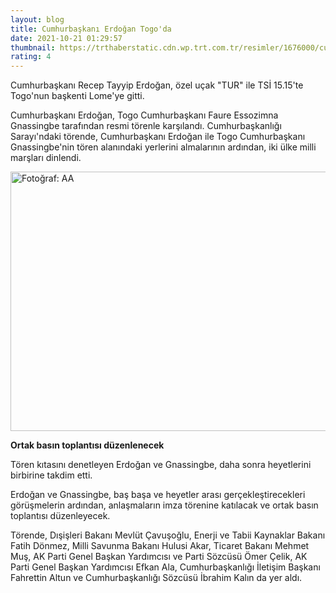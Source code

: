 ```yaml
--- 
layout: blog
title: Cumhurbaşkanı Erdoğan Togo'da
date: 2021-10-21 01:29:57
thumbnail: https://trthaberstatic.cdn.wp.trt.com.tr/resimler/1676000/cumhurbaskani-erdogan-togoda-aa-1677752.jpg
rating: 4
---
```

<p>
	Cumhurbaşkanı Recep Tayyip Erdoğan, özel uçak "TUR" ile TSİ 15.15'te Togo'nun başkenti Lome'ye gitti.</p>
<p>
	Cumhurbaşkanı Erdoğan, Togo Cumhurbaşkanı Faure Essozimna Gnassingbe tarafından resmi törenle karşılandı. Cumhurbaşkanlığı Sarayı'ndaki törende, Cumhurbaşkanı Erdoğan ile Togo Cumhurbaşkanı Gnassingbe'nin tören alanındaki yerlerini almalarının ardından, iki ülke milli marşları dinlendi.</p>
<p>
	<img alt="Fotoğraf: AA" src="dosyalar/images/20211019_2_50507566_69805156_Web.jpg" style="width: 650px; height: 415px;" /></p>
<p>
	<strong>Ortak basın toplantısı düzenlenecek</strong></p>
<p>
	Tören kıtasını denetleyen Erdoğan ve Gnassingbe, daha sonra heyetlerini birbirine takdim etti.</p>
<p>
	Erdoğan ve Gnassingbe, baş başa ve heyetler arası gerçekleştirecekleri görüşmelerin ardından, anlaşmaların imza törenine katılacak ve ortak basın toplantısı düzenleyecek.</p>
<p>
	Törende, Dışişleri Bakanı Mevlüt Çavuşoğlu, Enerji ve Tabii Kaynaklar Bakanı Fatih Dönmez, Milli Savunma Bakanı Hulusi Akar, Ticaret Bakanı Mehmet Muş, AK Parti Genel Başkan Yardımcısı ve Parti Sözcüsü Ömer Çelik, AK Parti Genel Başkan Yardımcısı Efkan Ala, Cumhurbaşkanlığı İletişim Başkanı Fahrettin Altun ve Cumhurbaşkanlığı Sözcüsü İbrahim Kalın da yer aldı.</p>
